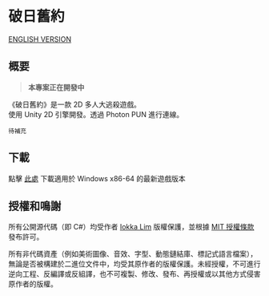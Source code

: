 # 破日舊約

[ENGLISH VERSION](/README_ENG.md)

## 概要

> **本專案正在開發中**

《破日舊約》是一款 2D 多人大逃殺遊戲。  
使用 Unity 2D 引擎開發。透過 Photon PUN 進行連線。

`待補充`

## 下載

點擊 [此處](https://github.com/iokka113/zhuanti-max-project/releases/latest) 下載適用於 Windows x86-64 的最新遊戲版本

## 授權和鳴謝

所有公開源代碼（即 C#）均受作者 [Iokka Lim](https://github.com/iokka113) 版權保護，並根據 [MIT 授權條款](/LICENSE)發布許可。

所有非代碼資產（例如美術圖像、音效、字型、動態鏈結庫、標記式語言檔案），無論是否被構建於二進位文件中，均受其原作者的版權保護。未經授權，不可進行逆向工程、反編譯或反組譯，也不可複製、修改、發布、再授權或以其他方式侵害原作者的版權。
